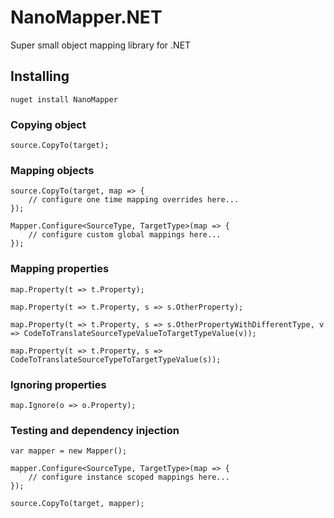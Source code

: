 # NanoMapper.NET

Super small object mapping library for .NET

## Installing

	nuget install NanoMapper

### Copying object

	source.CopyTo(target);
	
### Mapping objects

	source.CopyTo(target, map => {
		// configure one time mapping overrides here...
	});
	
	Mapper.Configure<SourceType, TargetType>(map => {
		// configure custom global mappings here...
	});

### Mapping properties

	map.Property(t => t.Property);

	map.Property(t => t.Property, s => s.OtherProperty);
	
	map.Property(t => t.Property, s => s.OtherPropertyWithDifferentType, v => CodeToTranslateSourceTypeValueToTargetTypeValue(v));

	map.Property(t => t.Property, s => CodeToTranslateSourceTypeToTargetTypeValue(s));

### Ignoring properties

	map.Ignore(o => o.Property);

### Testing and dependency injection

	var mapper = new Mapper();

	mapper.Configure<SourceType, TargetType>(map => {
		// configure instance scoped mappings here...
	});

	source.CopyTo(target, mapper);

